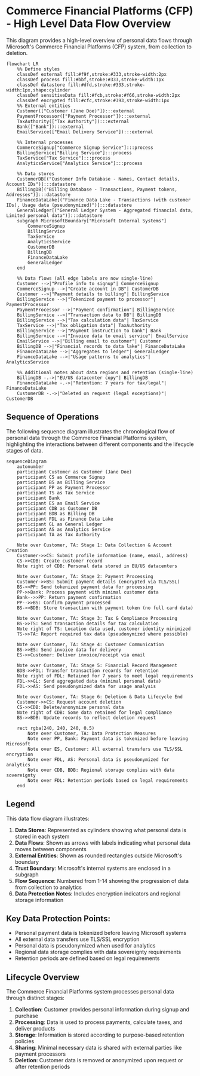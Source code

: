 # Commerce Financial Platforms (CFP) - High Level Data Flow Overview

This diagram provides a high-level overview of personal data flows through Microsoft's Commerce Financial Platforms (CFP) system, from collection to deletion.

```mermaid
flowchart LR
    %% Define styles
    classDef external fill:#f9f,stroke:#333,stroke-width:2px
    classDef process fill:#bbf,stroke:#333,stroke-width:1px
    classDef datastore fill:#dfd,stroke:#333,stroke-width:1px,shape:cylinder
    classDef sensitiveData fill:#fcb,stroke:#f66,stroke-width:2px
    classDef encrypted fill:#cfc,stroke:#393,stroke-width:1px
    %% External entities
    Customer(["Customer (Jane Doe)"]):::external
    PaymentProcessor(["Payment Processor"]):::external
    TaxAuthority(["Tax Authority"]):::external
    Bank(["Bank"]):::external
    EmailService(["Email Delivery Service"]):::external

    %% Internal processes
    CommerceSignup["Commerce Signup Service"]:::process
    BillingService["Billing Service"]:::process
    TaxService["Tax Service"]:::process
    AnalyticsService["Analytics Service"]:::process

    %% Data stores
    CustomerDB[("Customer Info Database - Names, Contact details, Account IDs")]:::datastore
    BillingDB[("Billing Database - Transactions, Payment tokens, Addresses")]:::datastore
    FinanceDataLake[("Finance Data Lake - Transactions (with customer IDs), Usage data (pseudonymized)")]:::datastore
    GeneralLedger[("General Ledger System - Aggregated financial data, Limited personal data")]:::datastore
    subgraph MicrosoftBoundary["Microsoft Internal Systems"]
        CommerceSignup
        BillingService
        TaxService
        AnalyticsService
        CustomerDB
        BillingDB
        FinanceDataLake
        GeneralLedger
    end

    %% Data flows (all edge labels are now single-line)
    Customer -->|"Profile info to signup"| CommerceSignup
    CommerceSignup -->|"Create account in DB"| CustomerDB
    Customer -->|"Payment details to billing"| BillingService
    BillingService -->|"Tokenized payment to processor"| PaymentProcessor
    PaymentProcessor -->|"Payment confirmation"| BillingService
    BillingService -->|"Transaction data to DB"| BillingDB
    BillingService -->|"Tax calculation data"| TaxService
    TaxService -->|"Tax obligation data"| TaxAuthority
    BillingService -->|"Payment instruction to bank"| Bank
    BillingService -->|"Invoice data to email service"| EmailService
    EmailService -->|"Billing email to customer"| Customer
    BillingDB -->|"Financial records to data lake"| FinanceDataLake
    FinanceDataLake -->|"Aggregates to ledger"| GeneralLedger
    FinanceDataLake -->|"Usage patterns to analytics"| AnalyticsService

    %% Additional notes about data regions and retention (single-line)
    BillingDB -.->|"EU/US datacenter copy"| BillingDB
    FinanceDataLake -.->|"Retention: 7 years for tax/legal"| FinanceDataLake
    CustomerDB -.->|"Deleted on request (legal exceptions)"| CustomerDB
```

## Sequence of Operations

The following sequence diagram illustrates the chronological flow of personal data through the Commerce Financial Platforms system, highlighting the interactions between different components and the lifecycle stages of data.

```mermaid
sequenceDiagram
    autonumber
    participant Customer as Customer (Jane Doe)
    participant CS as Commerce Signup
    participant BS as Billing Service
    participant PP as Payment Processor
    participant TS as Tax Service
    participant Bank
    participant ES as Email Service
    participant CDB as Customer DB
    participant BDB as Billing DB
    participant FDL as Finance Data Lake
    participant GL as General Ledger
    participant AS as Analytics Service
    participant TA as Tax Authority
    
    Note over Customer, TA: Stage 1: Data Collection & Account Creation
    Customer->>CS: Submit profile information (name, email, address)
    CS->>CDB: Create customer record
    Note right of CDB: Personal data stored in EU/US datacenters

    Note over Customer, TA: Stage 2: Payment Processing
    Customer->>BS: Submit payment details (encrypted via TLS/SSL)
    BS->>PP: Send tokenized payment data for processing
    PP->>Bank: Process payment with minimal customer data
    Bank-->>PP: Return payment confirmation
    PP-->>BS: Confirm payment processed
    BS->>BDB: Store transaction with payment token (no full card data)

    Note over Customer, TA: Stage 3: Tax & Compliance Processing
    BS->>TS: Send transaction details for tax calculation
    Note right of TS: Location data used, customer identity minimized
    TS->>TA: Report required tax data (pseudonymized where possible)
    
    Note over Customer, TA: Stage 4: Customer Communication
    BS->>ES: Send invoice data for delivery
    ES->>Customer: Deliver invoice/receipt via email
    
    Note over Customer, TA: Stage 5: Financial Record Management
    BDB->>FDL: Transfer transaction records for retention
    Note right of FDL: Retained for 7 years to meet legal requirements
    FDL->>GL: Send aggregated data (minimal personal data)
    FDL->>AS: Send pseudonymized data for usage analysis
    
    Note over Customer, TA: Stage 6: Deletion & Data Lifecycle End
    Customer->>CS: Request account deletion
    CS->>CDB: Delete/anonymize personal data
    Note right of CDB: Some data retained for legal compliance
    BS->>BDB: Update records to reflect deletion request
    
    rect rgba(240, 240, 240, 0.5)
        Note over Customer, TA: Data Protection Measures
        Note over PP, Bank: Payment data is tokenized before leaving Microsoft
        Note over ES, Customer: All external transfers use TLS/SSL encryption
        Note over FDL, AS: Personal data is pseudonymized for analytics
        Note over CDB, BDB: Regional storage complies with data sovereignty
        Note over FDL: Retention periods based on legal requirements
    end
```

## Legend

This data flow diagram illustrates:

1. **Data Stores**: Represented as cylinders showing what personal data is stored in each system
2. **Data Flows**: Shown as arrows with labels indicating what personal data moves between components
3. **External Entities**: Shown as rounded rectangles outside Microsoft's boundary
4. **Trust Boundary**: Microsoft's internal systems are enclosed in a subgraph
5. **Flow Sequence**: Numbered from 1-14 showing the progression of data from collection to analytics
6. **Data Protection Notes**: Includes encryption indicators and regional storage information

## Key Data Protection Points:

- Personal payment data is tokenized before leaving Microsoft systems
- All external data transfers use TLS/SSL encryption
- Personal data is pseudonymized when used for analytics
- Regional data storage complies with data sovereignty requirements
- Retention periods are defined based on legal requirements

## Lifecycle Overview

The Commerce Financial Platforms system processes personal data through distinct stages:

1. **Collection**: Customer provides personal information during signup and purchase
2. **Processing**: Data is used to process payments, calculate taxes, and deliver products
3. **Storage**: Information is stored according to purpose-based retention policies
4. **Sharing**: Minimal necessary data is shared with external parties like payment processors
5. **Deletion**: Customer data is removed or anonymized upon request or after retention periods
